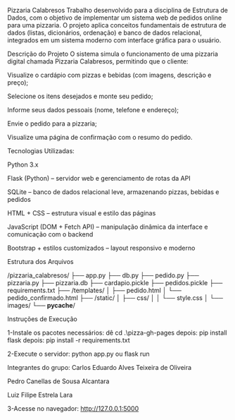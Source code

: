 Pizzaria Calabresos
Trabalho desenvolvido para a disciplina de Estrutura de Dados, com o objetivo de implementar um sistema web de pedidos online para uma pizzaria. O projeto aplica conceitos fundamentais de estrutura de dados (listas, dicionários, ordenação) e banco de dados relacional, integrados em um sistema moderno com interface gráfica para o usuário.

 Descrição do Projeto
O sistema simula o funcionamento de uma pizzaria digital chamada Pizzaria Calabresos, permitindo que o cliente:

Visualize o cardápio com pizzas e bebidas (com imagens, descrição e preço);

Selecione os itens desejados e monte seu pedido;

Informe seus dados pessoais (nome, telefone e endereço);

Envie o pedido para a pizzaria;

Visualize uma página de confirmação com o resumo do pedido.

Tecnologias Utilizadas:

Python 3.x

Flask (Python) – servidor web e gerenciamento de rotas da API

SQLite – banco de dados relacional leve, armazenando pizzas, bebidas e pedidos

HTML + CSS – estrutura visual e estilo das páginas

JavaScript (DOM + Fetch API) – manipulação dinâmica da interface e comunicação com o backend

Bootstrap + estilos customizados – layout responsivo e moderno

Estrutura dos Arquivos

/pizzaria_calabresos/
├── app.py
├── db.py
├── pedido.py
├── pizzaria.py
├── pizzaria.db
├── cardapio.pickle
├── pedidos.pickle
├── requirements.txt
├── /templates/
│   ├── pedido.html
│   └── pedido_confirmado.html
├── /static/
│   ├── css/
│   │   └── style.css
│   └── images/
└── __pycache__/

Instruções de Execução

1-Instale os pacotes necessários:
dê cd .\pizza-gh-pages
depois:
pip install flask
depois:
pip install -r requirements.txt

2-Execute o servidor:
python app.py ou flask run

Integrantes do grupo:
Carlos Eduardo Alves Teixeira de Oliveira

Pedro Canellas de Sousa Alcantara

Luiz Filipe Estrela Lara

3-Acesse no navegador:
http://127.0.0.1:5000


